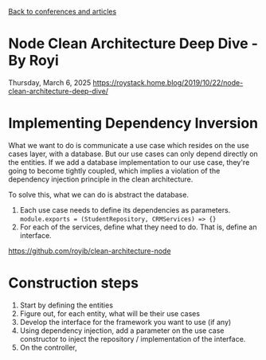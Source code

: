 [Back to conferences and articles](index)

# Node Clean Architecture Deep Dive - By Royi

Thursday, March  6, 2025
https://roystack.home.blog/2019/10/22/node-clean-architecture-deep-dive/

# Implementing Dependency Inversion

What we want to do is communicate a use case which resides on the use cases layer, with a database. But our use cases can only depend directly on the entities. If we add a database implementation to our use case, they're going to become tightly coupled, which implies a violation of the dependency injection principle in the clean architecture.

To solve this, what we can do is abstract the database.

1. Each use case needs to define its dependencies as parameters. `module.exports = (StudentRepository, CRMServices) => {}`
2. For each of the services, define what they need to do. That is, define an interface.

https://github.com/royib/clean-architecture-node

# Construction steps

1. Start by defining the entities
2. Figure out, for each entity, what will be their use cases
3. Develop the interface for the framework you want to use (if any)
4. Using dependency injection, add a parameter on the use case constructor to inject the repository / implementation of the interface.
5. On the controller, 
